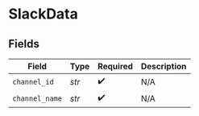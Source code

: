 # SlackData


## Fields

| Field              | Type               | Required           | Description        |
| ------------------ | ------------------ | ------------------ | ------------------ |
| `channel_id`       | *str*              | :heavy_check_mark: | N/A                |
| `channel_name`     | *str*              | :heavy_check_mark: | N/A                |